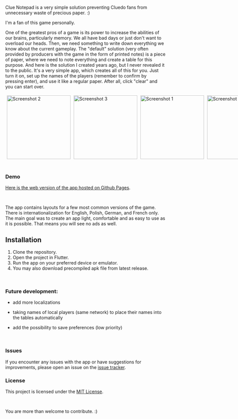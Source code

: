 Clue Notepad is a very simple solution preventing Cluedo fans from unnecessary waste of precious paper. :)

I'm a fan of this game personally.

  

One of the greatest pros of a game is its power to increase the abilities of our brains, particularly memory. We all have bad days or just don't want to overload our heads. Then, we need something to write down everything we know about the current gameplay. The "default" solution (very often provided by producers with the game in the form of printed notes) is a piece of paper, where we need to note everything and create a table for this purpose. And here is the solution I created years ago, but I never revealed it to the public. It's a very simple app, which creates all of this for you. Just turn it on, set up the names of the players (remember to confirm by pressing enter), and use it like a regular paper. After all, click "clear" and you can start over.

  
<div style="display:flex; flex-direction:row;">
    <img src="https://pxreyoeukohfhvbwcbgd.supabase.co/storage/v1/object/public/app_screenshots/clue_notepad/Screenshot_2024-06-24-11-57-57-665_pol.clue.notepad.jpg?t=2024-06-24T10%3A05%3A43.939Z" alt="Screenshot 2" width="200" style="margin: 5px;">
    <img src="https://pxreyoeukohfhvbwcbgd.supabase.co/storage/v1/object/public/app_screenshots/clue_notepad/Screenshot_2024-06-24-11-58-08-643_pol.clue.notepad.jpg?t=2024-06-24T10%3A06%3A14.183Z" alt="Screenshot 3" width="200" style="margin: 5px;">
    <img src="https://pxreyoeukohfhvbwcbgd.supabase.co/storage/v1/object/public/app_screenshots/clue_notepad/Screenshot_2024-06-24-12-07-40-388_pol.clue.notepad.jpg?t=2024-06-24T10%3A09%3A10.197Z" alt="Screenshot 1" width="200" style="margin: 5px;">
        <img src="https://pxreyoeukohfhvbwcbgd.supabase.co/storage/v1/object/public/app_screenshots/clue_notepad/Screenshot_2024-06-24-12-16-11-742_pol.clue.notepad.jpg?t=2024-06-24T10%3A17%3A05.224Z" alt="Screenshot 1" width="200" style="margin: 5px;">
</div>


<br>

### Demo

[Here is the web version of the app hosted on Github Pages](https://www.tomektomasik.pl/ClueNotepadWeb/).


<br>

<div  style="text-align: left">

  

The app contains layouts for a few most common versions of the game. There is internationalization for English, Polish, German, and French only. The main goal was to create an app light, comfortable and as easy to use as it is possible. That means you will see no ads as well.
<br>
## Installation

1. Clone the repository.
2. Open the project in Flutter.
3. Run the app on your preferred device or emulator.
4. You may also download precompiled apk file from latest release.


<br>

  

### Future development:


* add more localizations<br>

* taking names of local players (same network) to place their names into the tables automatically<br>

* add the possibility to save preferences (low priority)<br>

<br>


### Issues

If you encounter any issues with the app or have suggestions for improvements, please open an issue on the [issue tracker](https://github.com/Cepeen/ClueNotepad/issues).


### License

This project is licensed under the [MIT License](https://github.com/Cepeen/ClueNotepad/blob/master/LICENSE).

<br>

  You are more than welcome to contribute. :)

</div>
